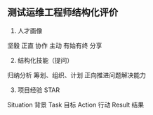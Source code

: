 测试运维工程师结构化评价
---------------------------------------------------------

1. 人才画像

坚毅
正直 协作
主动 有始有终 分享


2. 结构化技能（提问）

归纳分析
筹划、组织、计划
正向推进问题解决能力

3. 项目经验 STAR

Situation 背景
Task      目标
Action    行动
Result    结果
